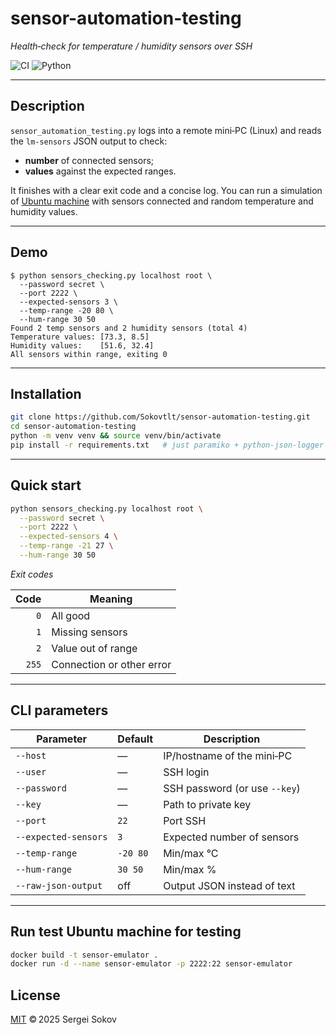 # sensor-automation-testing
*Health‑check for temperature / humidity sensors over SSH*

![CI](https://img.shields.io/github/actions/workflow/status/Sokovtlt/sensor-automation-testing/ci.yml?branch=main)
![Python](https://img.shields.io/badge/python-3.11%2B-blue)


---

## Description
`sensor_automation_testing.py` logs into a remote mini‑PC (Linux) and reads the `lm‑sensors` JSON output to check:
* **number** of connected sensors;
* **values** against the expected ranges.

It finishes with a clear exit code and a concise log.
You can run a simulation of [Ubuntu machine](#simulator) with sensors connected and random temperature and humidity values.

---


## Demo
```shell
$ python sensors_checking.py localhost root \
  --password secret \
  --port 2222 \
  --expected-sensors 3 \
  --temp-range -20 80 \
  --hum-range 30 50
Found 2 temp sensors and 2 humidity sensors (total 4)
Temperature values: [73.3, 8.5]
Humidity values:    [51.6, 32.4]
All sensors within range, exiting 0
```

---

## Installation
```bash
git clone https://github.com/Sokovtlt/sensor-automation-testing.git
cd sensor-automation-testing
python -m venv venv && source venv/bin/activate
pip install -r requirements.txt   # just paramiko + python-json-logger
```

---

## Quick start
```bash
python sensors_checking.py localhost root \
  --password secret \
  --port 2222 \
  --expected-sensors 4 \
  --temp-range -21 27 \
  --hum-range 30 50
```
*Exit codes*

|  Code | Meaning                   |
|------:|---------------------------|
|   `0` | All good                  |
|   `1` | Missing sensors           |
|   `2` | Value out of range        |
| `255` | Connection or other error |

---

## CLI parameters
| Parameter            | Default  | Description                   |
|----------------------|----------|-------------------------------|
| `--host`             | —        | IP/hostname of the mini‑PC    |
| `--user`             | —        | SSH login                     |
| `--password`         | —        | SSH password (or use `--key`) |
| `--key`              | —        | Path to private key           |
| `--port`             | `22`     | Port SSH                      |
| `--expected-sensors` | `3`      | Expected number of sensors    |
| `--temp-range`       | `-20 80` | Min/max °C                    |
| `--hum-range`        | `30 50`  | Min/max %                     |
| `--raw-json-output`  | off      | Output JSON instead of text   |

---


## <a id="simulator">Run test Ubuntu machine for testing</a>
```bash
docker build -t sensor-emulator .
docker run -d --name sensor-emulator -p 2222:22 sensor-emulator
```



## License
[MIT](LICENSE) © 2025 Sergei Sokov
